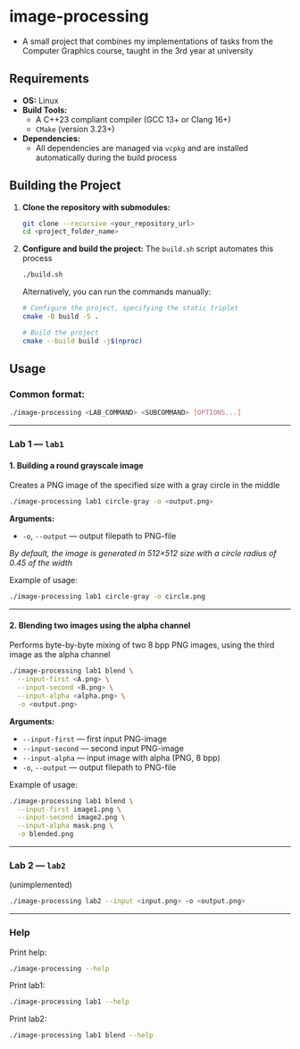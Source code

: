 # image-processing

* A small project that combines my implementations of tasks from the Computer Graphics course, taught in the 3rd year at
  university

## Requirements

* **OS:** Linux
* **Build Tools:**
    * A C++23 compliant compiler (GCC 13+ or Clang 16+)
    * `CMake` (version 3.23+)
* **Dependencies:**
    * All dependencies are managed via `vcpkg` and are installed automatically during the build process

## Building the Project

1. **Clone the repository with submodules:**
   ```bash
   git clone --recursive <your_repository_url>
   cd <project_folder_name>
   ```

2. **Configure and build the project:**
   The `build.sh` script automates this process
   ```bash
   ./build.sh
   ```
   Alternatively, you can run the commands manually:
   ```bash
   # Configure the project, specifying the static triplet
   cmake -B build -S .

   # Build the project
   cmake --build build -j$(nproc)
   ```

## Usage

### Common format:

```bash
./image-processing <LAB_COMMAND> <SUBCOMMAND> [OPTIONS...]
```

---

### Lab 1 — `lab1`

#### 1. Building a round grayscale image

Creates a PNG image of the specified size with a gray circle in the middle

```bash
./image-processing lab1 circle-gray -o <output.png>
```

**Arguments:**

* `-o`, `--output` — output filepath to PNG-file

*By default, the image is generated in 512×512 size with a circle radius of 0.45 of the width*

Example of usage:

```bash
./image-processing lab1 circle-gray -o circle.png
```

---

#### 2. Blending two images using the alpha channel

Performs byte-by-byte mixing of two 8 bpp PNG images, using the third image as the alpha channel

```bash
./image-processing lab1 blend \
  --input-first <A.png> \
  --input-second <B.png> \
  --input-alpha <alpha.png> \
  -o <output.png>
```

**Arguments:**

* `--input-first` — first input PNG-image
* `--input-second` — second input PNG-image
* `--input-alpha` — input image with alpha (PNG, 8 bpp)
* `-o`, `--output` — output filepath to PNG-file

Example of usage:

```bash
./image-processing lab1 blend \
  --input-first image1.png \
  --input-second image2.png \
  --input-alpha mask.png \
  -o blended.png
```

---

### Lab 2 — `lab2`

(unimplemented)

```bash
./image-processing lab2 --input <input.png> -o <output.png>
```

---

### Help

Print help:

```bash
./image-processing --help
```

Print lab1:

```bash
./image-processing lab1 --help
```

Print lab2:

```bash
./image-processing lab1 blend --help
```
